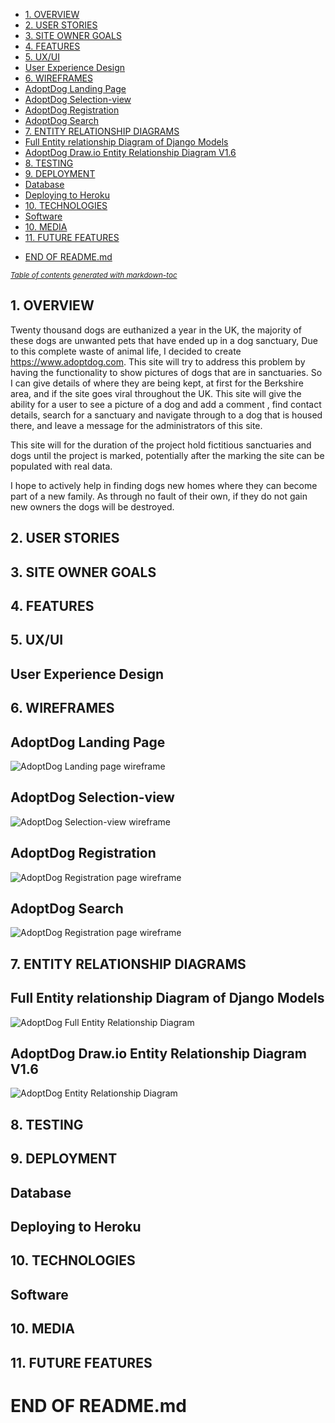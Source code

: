   * [1. OVERVIEW](#1-overview)
  * [2. USER STORIES](#2-user-stories)
  * [3. SITE OWNER GOALS](#3-site-owner-goals)
  * [4. FEATURES](#4-features)
  * [5. UX/UI](#5-ux-ui)
  * [User Experience Design](#user-experience-design)
  * [6. WIREFRAMES](#6-wireframes)
  * [AdoptDog Landing Page](#adoptdog-landing-page)
  * [AdoptDog Selection-view](#adoptdog-selection-view)
  * [AdoptDog Registration](#adoptdog-registration)
  * [AdoptDog Search](#adoptdog-search)
  * [7. ENTITY RELATIONSHIP DIAGRAMS](#7-entity-relationship-diagrams)
  * [Full Entity relationship Diagram of Django Models](#full-entity-relationship-diagram-of-django-models)
  * [AdoptDog Draw.io Entity Relationship Diagram V1.6](#adoptdog-drawio-entity-relationship-diagram-v16)
  * [8. TESTING](#8-testing)
  * [9. DEPLOYMENT](#9-deployment)
  * [Database](#database)
  * [Deploying to Heroku](#deploying-to-heroku)
  * [10. TECHNOLOGIES](#10-technologies)
  * [Software](#software)
  * [10. MEDIA](#10-media)
  * [11. FUTURE FEATURES](#11-future-features)
- [END OF README.md](#end-of-readmemd)

<small><i><a href='http://ecotrust-canada.github.io/markdown-toc/'>Table of contents generated with markdown-toc</a></i></small>



## 1. OVERVIEW

Twenty thousand dogs are euthanized a year in the UK,  the majority of these dogs are unwanted pets that have ended up in a dog sanctuary,  Due to this complete waste of animal life, I decided to create https://www.adoptdog.com.  This site will try to address this problem by having the functionality to show pictures of dogs that are in sanctuaries.  So I can give details of where they are being kept,  at first for the Berkshire area, and if the site goes viral throughout the UK.  This site will give the ability for a user to see a picture of a dog and add a comment , find contact details, search for a sanctuary and navigate through to a dog that is housed there, and leave a message for the administrators of this site.

This site will for the duration of the project hold fictitious sanctuaries and dogs until the project is marked,  potentially after the marking the site can be populated with real data.

I hope to actively help in finding dogs new homes where they can become part of a new family.  As through no fault of their own, if they do not gain new owners the dogs will be destroyed. 

## 2. USER STORIES

## 3. SITE OWNER GOALS



## 4. FEATURES

## 5. UX/UI

## User Experience Design

## 6. WIREFRAMES

## AdoptDog Landing Page

<div>
<img src="documentation/wireframes/adoptdog-landingpage.webp" alt="AdoptDog Landing page wireframe">
</div>

## AdoptDog Selection-view

<div>
<img src="documentation/wireframes/adoptdog-selection-view.webp" alt="AdoptDog Selection-view wireframe">
</div>

## AdoptDog Registration

<div>
<img src="documentation/wireframes/adoptdog-registration.webp" alt="AdoptDog Registration page wireframe">
</div>

## AdoptDog Search

<div>
<img src="documentation/wireframes/adoptdog-search.webp" alt="AdoptDog Registration page wireframe">
</div>

## 7. ENTITY RELATIONSHIP DIAGRAMS

## Full Entity relationship Diagram of Django Models

<div>
<img src="documentation/diagrams/erd_models.webp" alt="AdoptDog Full Entity Relationship Diagram">
</div>


## AdoptDog Draw.io Entity Relationship Diagram V1.6
<div>
<img src="documentation/diagrams/adoptdog-erd_1.6.webp" alt="AdoptDog Entity Relationship Diagram">
</div>

## 8. TESTING

## 9. DEPLOYMENT

## Database

## Deploying to Heroku

## 10. TECHNOLOGIES

## Software

## 10. MEDIA

## 11. FUTURE FEATURES

# END OF README.md
